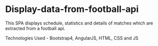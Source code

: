 # Display-data-from-football-api

This SPA displays schedule, statistics and details of matches which are extracted from a football api. 

Technologies Used - Bootstrap4, AngularJS, HTML, CSS and JS 

